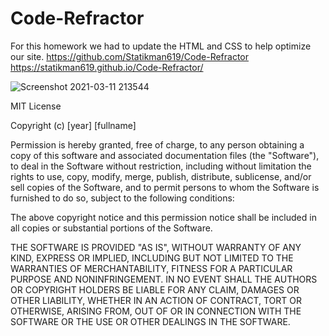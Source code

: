 # Code-Refractor
For this homework we had to update the HTML and CSS to help optimize our site.
https://github.com/Statikman619/Code-Refractor
https://statikman619.github.io/Code-Refractor/


![Screenshot 2021-03-11 213544](https://user-images.githubusercontent.com/73040685/116795567-d9219e80-aa8a-11eb-8f1d-de3b75da7932.png)




MIT License

Copyright (c) [year] [fullname]

Permission is hereby granted, free of charge, to any person obtaining a copy
of this software and associated documentation files (the "Software"), to deal
in the Software without restriction, including without limitation the rights
to use, copy, modify, merge, publish, distribute, sublicense, and/or sell
copies of the Software, and to permit persons to whom the Software is
furnished to do so, subject to the following conditions:

The above copyright notice and this permission notice shall be included in all
copies or substantial portions of the Software.

THE SOFTWARE IS PROVIDED "AS IS", WITHOUT WARRANTY OF ANY KIND, EXPRESS OR
IMPLIED, INCLUDING BUT NOT LIMITED TO THE WARRANTIES OF MERCHANTABILITY,
FITNESS FOR A PARTICULAR PURPOSE AND NONINFRINGEMENT. IN NO EVENT SHALL THE
AUTHORS OR COPYRIGHT HOLDERS BE LIABLE FOR ANY CLAIM, DAMAGES OR OTHER
LIABILITY, WHETHER IN AN ACTION OF CONTRACT, TORT OR OTHERWISE, ARISING FROM,
OUT OF OR IN CONNECTION WITH THE SOFTWARE OR THE USE OR OTHER DEALINGS IN THE
SOFTWARE.
